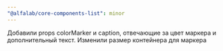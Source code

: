 ```yaml
---
"@alfalab/core-components-list": minor
---
```


Добавили props colorMarker и caption, отвечающие за цвет маркера и дополнительный текст. Изменили размер контейнера для маркера
